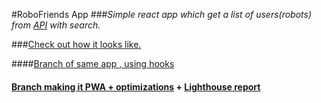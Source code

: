 #RoboFriends App
###_Simple react app which get a list of users(robots) from [API](https://jsonplaceholder.typicode.com/) with search._

###[Check out how it looks like.](https://vitaliihoncharuk.github.io/React_RoboApp/)

####[Branch of same app , using hooks](https://github.com/vitaliiHoncharuk/React_RoboApp/tree/using_hooks)

#### [Branch making it PWA  +  optimizations](https://github.com/vitaliiHoncharuk/React_RoboApp/tree/optimizations) + [Lighthouse report](./public/lighthouse_report.png)
